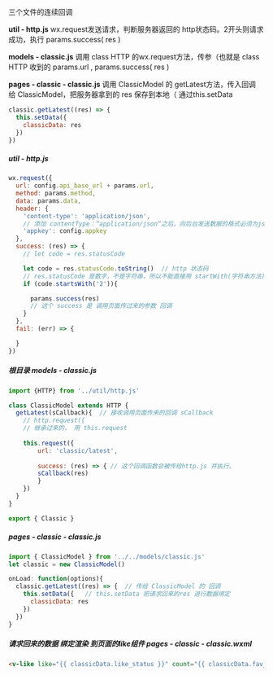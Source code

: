 三个文件的连续回调

**util - http.js**  wx.request发送请求，判断服务器返回的 http状态码。2开头则请求成功，执行 params.success( res ) 

**models - classic.js**  调用 class HTTP 的wx.request方法，传参（也就是 class HTTP 收到的 params.url ,  params.success( res )

**pages - classic - classic.js** 调用 ClassicModel 的 getLatest方法，传入回调 给 ClassicModel，把服务器拿到的 res 保存到本地（ 通过this.setData

```js
classic.getLatest((res) => { 
  this.setData({
    classicData: res
  })
})
```

##### util - http.js

```js
wx.request({
  url: config.api_base_url + params.url,
  method: params.method,
  data: params.data,
  header: {
    'content-type': 'application/json', 
    // 添加 contentType：“application/json“之后，向后台发送数据的格式必须为json字符串
    'appkey': config.appkey
  },
  success: (res) => {
    // let code = res.statusCode

    let code = res.statusCode.toString()  // http 状态码
    // res.statusCode 是数字，不是字符串，所以不能直接用 startWith(字符串方法)，需要先 toString();
    if (code.startsWith('2')){

      params.success(res)  
      // 这个 success 是 调用页面传过来的参数 回调
    }
  },
  fail: (err) => {

  }
})
```

##### 根目录 models - classic.js

```js
import {HTTP} from '../util/http.js'

class ClassicModel extends HTTP {
  getLatest(sCallback){  // 接收调用页面传来的回调 sCallback
    // http.request({
    // 继承过来的， 用 this.request
    
    this.request({
    	url: 'classic/latest',
      
    	success: (res) => { // 这个回调函数会被传给http.js 并执行。
      	sCallback(res)
    	}
  	}) 
  }
}

export { Classic }
```

##### pages - classic - classic.js

```js
import { ClassicModel } from '../../models/classic.js'
let classic = new ClassicModel()

onLoad: function(options){
  classic.getLatest((res) => {  // 传给 ClassicModel 的 回调
    this.setData({   // this.setData 把请求回来的res 进行数据绑定
      classicData: res
    })
  })
}
```

##### 请求回来的数据 绑定渲染 到页面的like组件  pages - classic - classic.wxml

```html
<v-like like="{{ classicData.like_status }}" count="{{ classicData.fav_nums }}">
```

